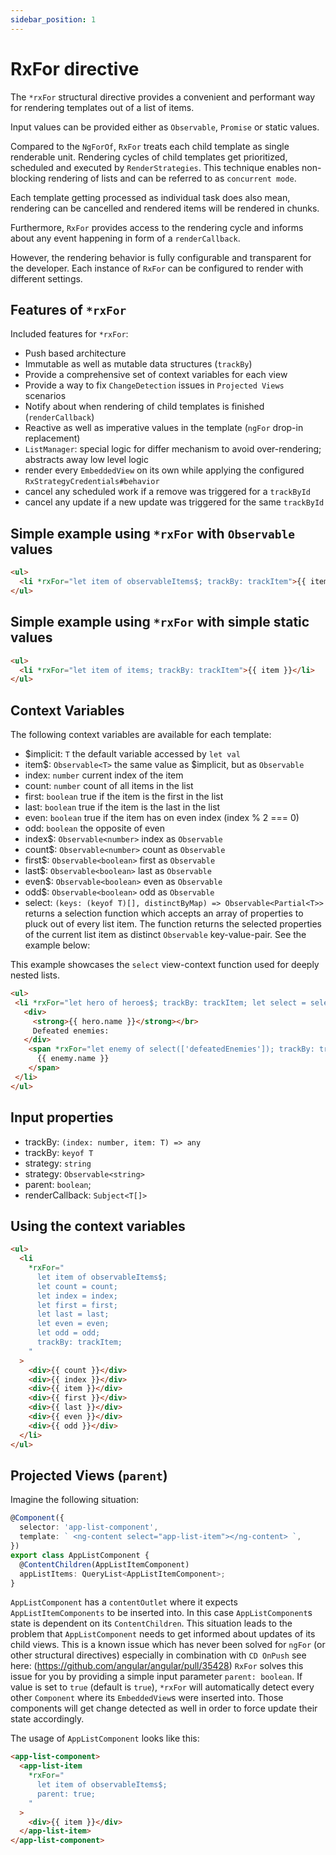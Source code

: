 ```yaml
---
sidebar_position: 1
---
```


# RxFor directive

The `*rxFor` structural directive provides a convenient and performant way for rendering
templates out of a list of items.

Input values can be provided either as `Observable`, `Promise` or static values.

Compared to the `NgForOf`, `RxFor` treats each child template as single renderable unit. Rendering cycles of child templates get prioritized, scheduled and executed by `RenderStrategies`. This technique enables non-blocking rendering of lists and can be referred to as `concurrent mode`.

Each template getting processed as individual task does also mean, rendering can be cancelled and rendered items will be rendered in chunks.

Furthermore, `RxFor` provides access to the rendering cycle and informs about any event happening in form of a `renderCallback`.

However, the rendering behavior is fully configurable and transparent for the developer. Each instance of `RxFor` can be configured to render with different settings.

## Features of `*rxFor`

Included features for `*rxFor`:

- Push based architecture
- Immutable as well as mutable data structures (`trackBy`)
- Provide a comprehensive set of context variables for each view
- Provide a way to fix `ChangeDetection` issues in `Projected Views` scenarios
- Notify about when rendering of child templates is finished (`renderCallback`)
- Reactive as well as imperative values in the template (`ngFor` drop-in replacement)
- `ListManager`: special logic for differ mechanism to avoid over-rendering; abstracts away low level logic
- render every `EmbeddedView` on its own while applying the configured `RxStrategyCredentials#behavior`
- cancel any scheduled work if a remove was triggered for a `trackById`
- cancel any update if a new update was triggered for the same `trackById`

## Simple example using `*rxFor` with `Observable` values

```html
<ul>
  <li *rxFor="let item of observableItems$; trackBy: trackItem">{{ item }}</li>
</ul>
```

## Simple example using `*rxFor` with simple static values

```html
<ul>
  <li *rxFor="let item of items; trackBy: trackItem">{{ item }}</li>
</ul>
```

## Context Variables

The following context variables are available for each template:

- $implicit: `T` the default variable accessed by `let val`
- item$: `Observable<T>` the same value as $implicit, but as `Observable`
- index: `number` current index of the item
- count: `number` count of all items in the list
- first: `boolean` true if the item is the first in the list
- last: `boolean` true if the item is the last in the list
- even: `boolean` true if the item has on even index (index % 2 === 0)
- odd: `boolean` the opposite of even
- index$: `Observable<number>` index as `Observable`
- count$: `Observable<number>` count as `Observable`
- first$: `Observable<boolean>` first as `Observable`
- last$: `Observable<boolean>` last as `Observable`
- even$: `Observable<boolean>` even as `Observable`
- odd$: `Observable<boolean>` odd as `Observable`
- select: `(keys: (keyof T)[], distinctByMap) => Observable<Partial<T>>` returns a selection function which accepts an array of properties to pluck out of every list item. The function returns the selected properties of the current list item as distinct `Observable` key-value-pair. See the example below:

This example showcases the `select` view-context function used for deeply nested lists.

```html
<ul>
 <li *rxFor="let hero of heroes$; trackBy: trackItem; let select = select;">
   <div>
     <strong>{{ hero.name }}</strong></br>
     Defeated enemies:
   </div>
    <span *rxFor="let enemy of select(['defeatedEnemies']); trackBy: trackEnemy;">
      {{ enemy.name }}
    </span>
 </li>
</ul>
```

## Input properties

- trackBy: `(index: number, item: T) => any`
- trackBy: `keyof T`
- strategy: `string`
- strategy: `Observable<string>`
- parent: `boolean`;
- renderCallback: `Subject<T[]>`

## Using the context variables

```html
<ul>
  <li
    *rxFor="
      let item of observableItems$;
      let count = count;
      let index = index;
      let first = first;
      let last = last;
      let even = even;
      let odd = odd;
      trackBy: trackItem;
    "
  >
    <div>{{ count }}</div>
    <div>{{ index }}</div>
    <div>{{ item }}</div>
    <div>{{ first }}</div>
    <div>{{ last }}</div>
    <div>{{ even }}</div>
    <div>{{ odd }}</div>
  </li>
</ul>
```

## Projected Views (`parent`)

Imagine the following situation:

```ts
@Component({
  selector: 'app-list-component',
  template: ` <ng-content select="app-list-item"></ng-content> `,
})
export class AppListComponent {
  @ContentChildren(AppListItemComponent)
  appListItems: QueryList<AppListItemComponent>;
}
```

`AppListComponent` has a `contentOutlet` where it expects `AppListItemComponents` to be inserted into. In this case `AppListComponent`s state is dependent on its `ContentChildren`.
This situation leads to the problem that `AppListComponent` needs to get informed about updates of its child views. This is a known issue which has never been solved for `ngFor` (or other structural directives) especially in combination with `CD OnPush` see here: (https://github.com/angular/angular/pull/35428) `RxFor` solves this issue for you by providing a simple input parameter `parent: boolean`. If value is set to `true` (default is `true`), `*rxFor` will automatically detect every other `Component` where its `EmbeddedView`s were inserted into. Those components will get change detected as well in order to force update their state accordingly.

The usage of `AppListComponent` looks like this:

```html
<app-list-component>
  <app-list-item
    *rxFor="
      let item of observableItems$;
      parent: true;
    "
  >
    <div>{{ item }}</div>
  </app-list-item>
</app-list-component>
```
